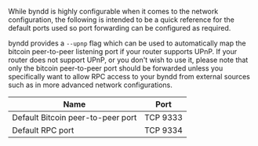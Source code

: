 While byndd is highly configurable when it comes to the network configuration,
the following is intended to be a quick reference for the default ports used so
port forwarding can be configured as required.

byndd provides a `--upnp` flag which can be used to automatically map the bitcoin
peer-to-peer listening port if your router supports UPnP.  If your router does
not support UPnP, or you don't wish to use it, please note that only the bitcoin
peer-to-peer port should be forwarded unless you specifically want to allow RPC
access to your byndd from external sources such as in more advanced network
configurations.

|Name|Port|
|----|----|
|Default Bitcoin peer-to-peer port|TCP 9333|
|Default RPC port|TCP 9334|
